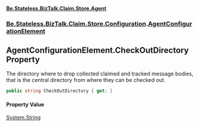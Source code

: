 #### [Be.Stateless.BizTalk.Claim.Store.Agent](README.md 'README')
### [Be.Stateless.BizTalk.Claim.Store.Configuration](Be.Stateless.BizTalk.Claim.Store.Configuration.md 'Be.Stateless.BizTalk.Claim.Store.Configuration').[AgentConfigurationElement](AgentConfigurationElement.md 'Be.Stateless.BizTalk.Claim.Store.Configuration.AgentConfigurationElement')

## AgentConfigurationElement.CheckOutDirectory Property

The directory where to drop collected claimed and tracked message bodies, that is the central directory from where
they can be checked out.

```csharp
public string CheckOutDirectory { get; }
```

#### Property Value
[System.String](https://docs.microsoft.com/en-us/dotnet/api/System.String 'System.String')